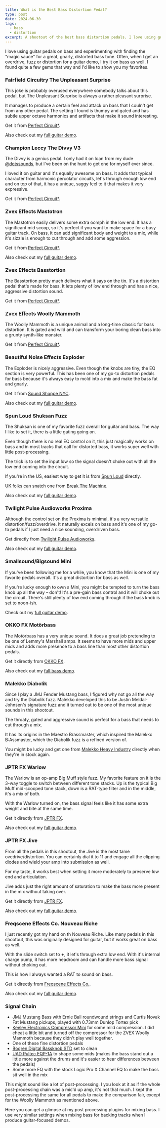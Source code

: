 ```yaml
---
title: What is the Best Bass Distortion Pedal?
type: post
date: 2024-06-30
tags:
  - bass
  - distortion
excerpt: A shootout of the best bass distortion pedals. I love using guitar pedals on bass and experimenting with finding the "magic sauce" for a great, gnarly, distorted bass tone. Often, when I get an overdrive, fuzz or distortion for a guitar demo, I try it on bass as well. I found quite a few gems that way and I'd like to show you my favorites.
---
```


I love using guitar pedals on bass and experimenting with finding the "magic sauce" for a great, gnarly, distorted bass tone. Often, when I get an overdrive, fuzz or distortion for a guitar demo, I try it on bass as well. I found quite a few gems that way and I'd like to show you my favorites.

### Fairfield Circuitry The Unpleasant Surprise

This joke is probably overused everywhere somebody talks about this pedal, but The Unpleasant Surprise is always a rather pleasant surprise.

It manages to produce a certain feel and attack on bass that I couln't get from any other pedal. The setting I found is thumpy and gated and has subtle upper octave harmonics and artifacts that make it sound interesting.

Get it from [Perfect Circuit\*](https://link.perfectcircuit.com/t/v1/8-12626-329078-9759?url=https%3A%2F%2Fwww.perfectcircuit.com%2Ffairfield-circuitry-the-unpleasant-surprise.html).

Also check out my [full guitar demo](/demos/fairfield-circuitry-unpleasant-surprise).

### Champion Leccy The Divvy V3

The Divvy is a genius pedal. I only had it on loan from my dude [@dotssounds](https://www.instagram.com/dotssounds/), but I've been on the hunt to get one for myself ever since.

I loved it on guitar and it's equally awesome on bass. It adds that typical character from harmonic percolator circuits, let's through enough low end and on top of that, it has a unique, saggy feel to it that makes it very expressive.

Get it from [Perfect Circuit\*](https://link.perfectcircuit.com/t/v1/8-12626-329078-9759?url=https%3A%2F%2Fwww.perfectcircuit.com%2Fchampion-leccy-the-divvy-black.html).

### Zvex Effects Mastotron

The Mastotron easily delivers some extra oomph in the low end. It has a significant mid scoop, so it's perfect if you want to make space for a busy guitar track. On bass, it can add significant body and weight to a mix, while it's sizzle is enough to cut through and add some aggression.

Get it from [Perfect Circuit\*](https://link.perfectcircuit.com/t/v1/8-12626-329078-9759?url=https%3A%2F%2Fwww.perfectcircuit.com%2Fzvex-mastotron.html).

Also check out my [full guitar demo](/demos/zvex-effects-mastotron).

### Zvex Effects Basstortion

The Basstortion pretty much delivers what it says on the tin. It's a distortion pedal that's made for bass. It lets plenty of low end through and has a nice, aggressive distortion sound.

Get it from [Perfect Circuit\*](https://link.perfectcircuit.com/t/v1/8-12626-329078-9759?url=https%3A%2F%2Fwww.perfectcircuit.com%2Fzvex-basstortion-vexter.html).

### Zvex Effects Woolly Mammoth

The Woolly Mammoth is a unique animal and a long-time classic for bass distortion. It is gated and wild and can transform your boring clean bass into a grunty synth-like monster.

Get it from [Perfect Circuit\*](https://link.perfectcircuit.com/t/v1/8-12626-329078-9759?url=https%3A%2F%2Fwww.perfectcircuit.com%2Fzvex-woolly-mammoth-vexter.html).

### Beautiful Noise Effects Exploder

The Exploder is nicely aggressive. Even though the knobs are tiny, the EQ section is very powerful. This has been one of my go-to distortion pedals for bass because it's always easy to mold into a mix and make the bass fat and gnarly.

Get it from [Sound Shoppe NYC](https://soundshoppe.nyc/products/exploder-from-when-the-sun-explodes).

Also check out my [full guitar demo](/demos/beautiful-noise-effects-exploder).

### Spun Loud Shuksan Fuzz

The Shuksan is one of my favorite fuzz overall for guitar and bass. The way I like to set it, there is a little gating going on.

Even though there is no real EQ control on it, this just magically works on bass and in most tracks that call for distorted bass, it works super well with little post-processing.

The trick is to set the input low so the signal doesn't choke out with all the low end coming into the circuit.

If you're in the US, easiest way to get it is from [Spun Loud](https://spunloud.com/products/shuksan-fuzz) directly.

UK folks can snatch one from [Break The Machine](https://www.breakthemachine.co.uk/product/spun-loud-shuksan-fuzz/).

Also check out my [full guitar demo](/demos/spun-loud-shuksan-fuzz).

### Twilight Pulse Audioworks Proxima

Although the control set on the Proxima is minimal, it's a very versatile distortion/fuzz/overdrive. It naturally excels on bass and it's one of my go-to pedals if I just need a nice sounding, overdriven bass.

Get directly from [Twilight Pulse Audioworks](https://twilightpulseaudioworks.bigcartel.com/).

Also check out my [full guitar demo](/demos/twilight-pulse-audioworks-proxima).

### Smallsound/Bigsound Mini

If you've been following me for a while, you know that the Mini is one of my favorite pedals overall. It's a great distortion for bass as well.

If you're lucky enough to own a Mini, you might be tempted to turn the bass knob up all the way – don't! It's a pre-gain bass control and it will choke out the circuit. There's still plenty of low end coming through if the bass knob is set to noon-ish.

Check out my [full guitar demo](/demos/smallsound-bigsound-mini).

### OKKO FX Motörbass

The Motörbass has a very unique sound. It does a great job pretending to be one of Lemmy's Marshall amps. It seems to have more mids and upper mids and adds more presence to a bass line than most other distortion pedals.

Get it directly from [OKKO FX](https://okkofx.company.site/MOT%C3%96RBASS-p269040004).

Also check out my [full bass demo](/demos/okko-fx-motorbass).

### Malekko Diabolik

Since I play a JMJ Fender Mustang bass, I figured why not go all the way and try the Diabolik fuzz. Malekko developed this to be Justin Meldal-Johnsen's signature fuzz and it turned out to be one of the most unique sounds in this shootout.

The throaty, gated and aggressive sound is perfect for a bass that needs to cut through a mix.

It has its origins in the Maestro Brassmaster, which inspired the Malekko B:Assmaster, which the Diabolik fuzz is a refined version of.

You might be lucky and get one from [Malekko Heavy Industry](https://malekkoheavyindustry.com/product/diabolik/) directly when they're in stock again.

### JPTR FX Warlow

The Warlow is an op-amp Big Muff style fuzz. My favorite feature on it is the 3-way toggle to switch between different tone stacks. Up is the typical Big Muff mid-scooped tone stack, down is a RAT-type filter and in the middle, it's a mix of both.

With the Warlow turned on, the bass signal feels like it has some extra weight and bite at the same time.

Get it directly from [JPTR FX](https://jptrfx.com/products/jptr-fx-warlow-fuzz-monstrosity).

Also check out my [full guitar demo](/demos/jptr-fx-warlow).

### JPTR FX Jive

From all the pedals in this shootout, the Jive is the most tame ovedrive/distortion. You can certainly dial it to 11 and engage all the clipping diodes and wield your amp into submission as well.

For my taste, it works best when setting it more moderately to preserve low end and articulation.

Jive adds just the right amount of saturation to make the bass more present in the mix without taking over.

Get it directly from [JPTR FX](https://jptrfx.com/products/jptr-fx-jive-reel-saturator-overdrive).

Also check out my [full guitar demo](/demos/jptr-fx-jive).

### Freqscene Effects Co. Nouveau Riche

I just recently got my hand on th Nouveau Riche. Like many pedals in this shootout, this was originally designed for guitar, but it works great on bass as well.

With the slide switch set to **+**, it let's through extra low end. With it's internal charge pump, it has more headroom and can handle more bass signal without choking out.

This is how I always wanted a RAT to sound on bass.

Get it directly from [Freqscene Effects Co.](https://www.freqscene.com/product/nouveau-riche).

Also check out my [full guitar demo](/demos/freqscene-effects-nouveau-riche).

### Signal Chain

- JMJ Mustang Bass with Ernie Ball roundwound strings and Curtis Novak Fat Mustang pickups, played with 0.73mm Dunlop Tortex pick
- [Keeley Electronics Compressor Mini](/demos/keeley-electronics-compressor-mini) for some mild compression. I did cheat a little bit and turned off the compressor for the ZVEX Woolly Mammoth because they didn't play well together.
- One of these fine distortion pedals
- [Bogren Digital Bassknob STD](https://bogrendigital.com/collections/ampknob/products/bassknob-std) set to clean
- [UAD Pultec EQP-1A](https://www.uaudio.de/uad-plugins/equalizers/pultec-passive-eq-collection.html) to shape some mids (makes the bass stand out a little more against the drums and it's easier to hear differences between the pedals)
- Some more EQ with the stock Logic Pro X Channel EQ to make the bass sit well in the mix

This might sound like a lot of post-processing. I you look at it as if the whole post-processing chain was a mic'd up amp, it's not that much. I kept the post-processing the same for all pedals to make the comparison fair, except for the Woolly Mammoth as mentioned above.

Here you can get a glimpse at my post processing plugins for mixing bass. I use very similar settings when mixing bass for backing tracks when I produce guitar-focused demos.
